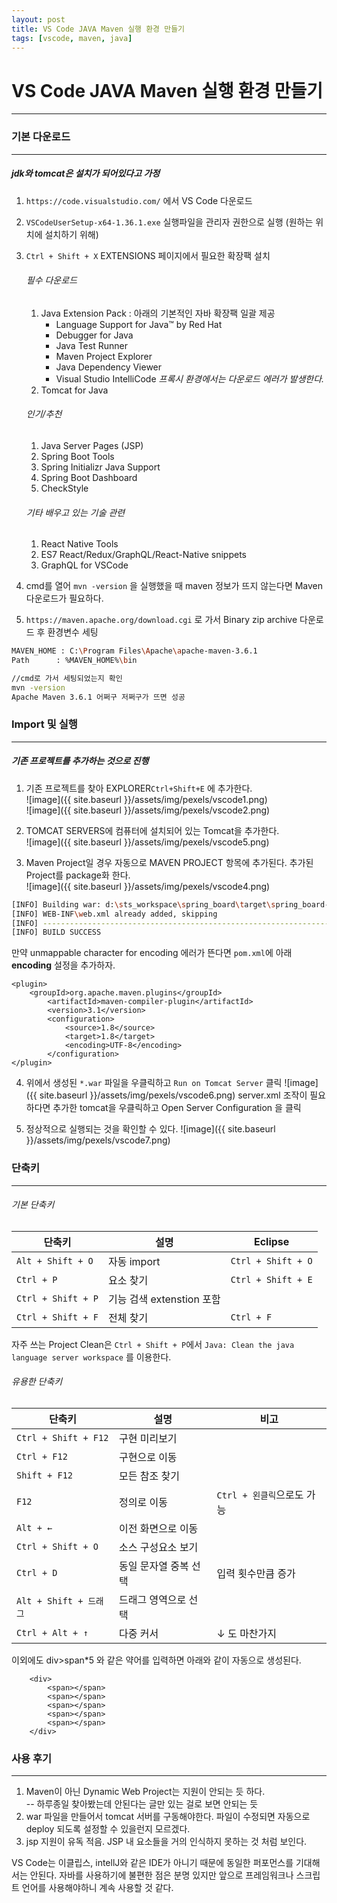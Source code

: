 ```yaml
---
layout: post
title: VS Code JAVA Maven 실행 환경 만들기
tags: [vscode, maven, java]
---
```

# VS Code JAVA Maven 실행 환경 만들기
***

### 기본 다운로드
---
##### jdk와 tomcat은 설치가 되어있다고 가정  

1. `https://code.visualstudio.com/` 에서 VS Code 다운로드  
2. `VSCodeUserSetup-x64-1.36.1.exe` 실행파일을 관리자 권한으로 실행 (원하는 위치에 설치하기 위해)  
3. `Ctrl + Shift + X` EXTENSIONS 페이지에서 필요한 확장팩 설치
	###### 필수 다운로드
    1) Java Extension Pack : 아래의 기본적인 자바 확장팩 일괄 제공
		- Language Support for Java™ by Red Hat
		- Debugger for Java
		- Java Test Runner
		- Maven Project Explorer
		- Java Dependency Viewer
		- Visual Studio IntelliCode  *프록시 환경에서는 다운로드 에러가 발생한다.*
	2) Tomcat for Java
    
	###### 인기/추천
    1) Java Server Pages (JSP)
    2) Spring Boot Tools
    3) Spring Initializr Java Support
    4) Spring Boot Dashboard
    5) CheckStyle
    
    ###### 기타 배우고 있는 기술 관련 
    1) React Native Tools
    2) ES7 React/Redux/GraphQL/React-Native snippets
    3) GraphQL for VSCode


4. cmd를 열어 `mvn -version` 을 실행했을 때 maven 정보가 뜨지 않는다면 Maven 다운로드가 필요하다.
5. `https://maven.apache.org/download.cgi` 로 가서 Binary zip archive 다운로드 후 환경변수 세팅

```bash
MAVEN_HOME : C:\Program Files\Apache\apache-maven-3.6.1
Path 	  : %MAVEN_HOME%\bin

//cmd로 가서 세팅되었는지 확인
mvn -version
Apache Maven 3.6.1 어쩌구 저쩌구가 뜨면 성공

```

### Import 및 실행
---
##### 기존 프로젝트를 추가하는 것으로 진행

1. 기존 프로젝트를 찾아 EXPLORER`Ctrl+Shift+E` 에 추가한다.  
![image]({{ site.baseurl }}/assets/img/pexels/vscode1.png)  
![image]({{ site.baseurl }}/assets/img/pexels/vscode2.png)  

2. TOMCAT SERVERS에 컴퓨터에 설치되어 있는 Tomcat을 추가한다.  
![image]({{ site.baseurl }}/assets/img/pexels/vscode5.png)  

3. Maven Project일 경우 자동으로 MAVEN PROJECT 항목에 추가된다. 추가된 Project를 package화 한다.  
![image]({{ site.baseurl }}/assets/img/pexels/vscode4.png)  
```bash
[INFO] Building war: d:\sts_workspace\spring_board\target\spring_board-1.0.0-BUILD-SNAPSHOT.war
[INFO] WEB-INF\web.xml already added, skipping
[INFO] ------------------------------------------------------------------------
[INFO] BUILD SUCCESS
```
만약 unmappable character for encoding 에러가 뜬다면 `pom.xml`에 아래 **encoding** 설정을 추가하자.  
```
<plugin>
    <groupId>org.apache.maven.plugins</groupId>
        <artifactId>maven-compiler-plugin</artifactId>
        <version>3.1</version>
        <configuration>
            <source>1.8</source>
            <target>1.8</target>
            <encoding>UTF-8</encoding>
        </configuration>
</plugin>
```

4. 위에서 생성된 `*.war` 파일을 우클릭하고 `Run on Tomcat Server` 클릭
![image]({{ site.baseurl }}/assets/img/pexels/vscode6.png)
server.xml 조작이 필요하다면 추가한 tomcat을 우클릭하고 Open Server Configuration 을 클릭

5. 정상적으로 실행되는 것을 확인할 수 있다.
![image]({{ site.baseurl }}/assets/img/pexels/vscode7.png)

### 단축키
---
###### 기본 단축키
| 단축키 | 설명 | Eclipse
|--------|--------|-------|
| `Alt + Shift + O` | 자동 import | `Ctrl + Shift + O` |
| `Ctrl + P` | 요소 찾기 | `Ctrl + Shift + E` |
| `Ctrl + Shift + P` | 기능 검색 extenstion 포함 | |
| `Ctrl + Shift + F` | 전체 찾기 | `Ctrl + F` |  

자주 쓰는 Project Clean은 `Ctrl + Shift + P`에서 `Java: Clean the java language server workspace` 를 이용한다.

###### 유용한 단축키  

| 단축키 | 설명 | 비고 |
|--------|--------|-------|
| `Ctrl + Shift + F12` | 구현 미리보기 |  |
| `Ctrl + F12` | 구현으로 이동 |  |
| `Shift + F12` | 모든 참조 찾기 | |
| `F12` | 정의로 이동 | `Ctrl + 왼클릭`으로도 가능 |
| `Alt + ←` | 이전 화면으로 이동 |  |
| `Ctrl + Shift + O` | 소스 구성요소 보기 | |
| `Ctrl + D` | 동일 문자열 중복 선택 | 입력 횟수만큼 증가 |
| `Alt + Shift + 드래그` | 드래그 영역으로 선택 |  |
| `Ctrl + Alt + ↑` | 다중 커서 | ↓ 도 마찬가지 |  

이외에도 div>span*5 와 같은 약어를 입력하면 아래와 같이 자동으로 생성된다.
```
	<div>
		<span></span>
		<span></span>
		<span></span>
		<span></span>
		<span></span>
	</div>
```

### 사용 후기
---
1. Maven이 아닌 Dynamic Web Project는 지원이 안되는 듯 하다.  
 -- 하루종일 찾아봤는데 안된다는 글만 있는 걸로 보면 안되는 듯  
2. war 파일을 만들어서 tomcat 서버를 구동해야한다. 파일이 수정되면 자동으로 deploy 되도록 설정할 수 있을런지 모르겠다.  
3. jsp 지원이 유독 적음. JSP 내 요소들을 거의 인식하지 못하는 것 처럼 보인다.  

VS Code는 이클립스, intellJ와 같은 IDE가 아니기 때문에 동일한 퍼포먼스를 기대해서는 안된다. 자바를 사용하기에 불편한 점은 분명 있지만 앞으로 프레임워크나 스크립트 언어를 사용해야하니 계속 사용할 것 같다.  